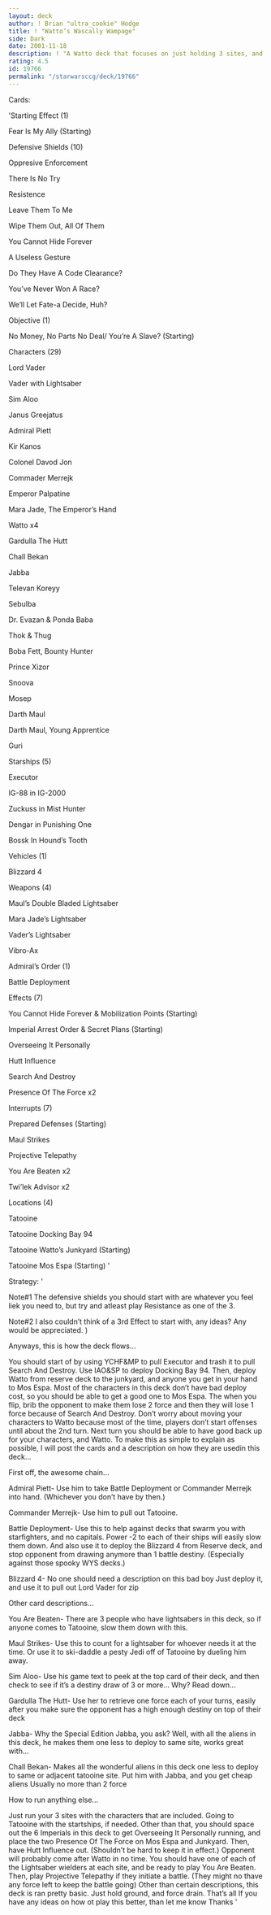 ```yaml
---
layout: deck
author: ! Brian "ultra_cookie" Hodge
title: ! "Watto’s Wascally Wampage"
side: Dark
date: 2001-11-18
description: ! "A Watto deck that focuses on just holding 3 sites, and using the bonuses from them."
rating: 4.5
id: 19766
permalink: "/starwarsccg/deck/19766"
---
```

Cards: 

'Starting Effect (1)

Fear Is My Ally (Starting)


Defensive Shields (10)

Oppresive Enforcement

There Is No Try

Resistence

Leave Them To Me

Wipe Them Out, All Of Them

You Cannot Hide Forever

A Useless Gesture

Do They Have A Code Clearance?

You’ve Never Won A Race?

We’ll Let Fate-a Decide, Huh?


Objective (1)

No Money, No Parts No Deal/ You’re A Slave? (Starting)


Characters (29)

Lord Vader

Vader with Lightsaber

Sim Aloo

Janus Greejatus

Admiral Piett

Kir Kanos

Colonel Davod Jon

Commader Merrejk

Emperor Palpatine

Mara Jade, The Emperor’s Hand

Watto x4

Gardulla The Hutt

Chall Bekan

Jabba

Televan Koreyy

Sebulba

Dr. Evazan & Ponda Baba

Thok & Thug

Boba Fett, Bounty Hunter

Prince Xizor

Snoova

Mosep

Darth Maul

Darth Maul, Young Apprentice

Guri


Starships (5)

Executor

IG-88 in IG-2000

Zuckuss in Mist Hunter

Dengar in Punishing One

Bossk In Hound’s Tooth


Vehicles (1)

Blizzard 4


Weapons (4)

Maul’s Double Bladed Lightsaber

Mara Jade’s Lightsaber

Vader’s Lightsaber

Vibro-Ax


Admiral’s Order (1)

Battle Deployment


Effects (7)

You Cannot Hide Forever & Mobilization Points (Starting)

Imperial Arrest Order & Secret Plans (Starting)

Overseeing It Personally

Hutt Influence

Search And Destroy

Presence Of The Force x2


Interrupts (7)

Prepared Defenses (Starting)

Maul Strikes

Projective Telepathy

You Are Beaten x2

Twi’lek Advisor x2


Locations (4)

Tatooine

Tatooine Docking Bay 94

Tatooine Watto’s Junkyard (Starting)

Tatooine Mos Espa (Starting) '

Strategy: '

Note#1 The defensive shields you should start with are whatever you feel liek you need to, but try and atleast play Resistance as one of the 3.


Note#2 I also couldn’t think of a 3rd Effect to start with, any ideas? Any would be appreciated. )


Anyways, this is how the deck flows...


You should start of by using YCHF&MP to pull Executor and trash it to pull Search And Destroy. Use IAO&SP to deploy Docking Bay 94. Then, deploy Watto from reserve deck to the junkyard, and anyone you get in your hand to Mos Espa. Most of the characters in this deck don’t have bad deploy cost, so you should be able to get a good one to Mos Espa. The when you flip, brib the opponent to make them lose 2 force and then they will lose 1 force because of Search And Destroy. Don’t worry about moving your characters to Watto because most of the time, players don’t start offenses until about the 2nd turn. Next turn you should be able to have good back up for your characters, and Watto. To make this as simple to explain as possible, I will post the cards and a description on how they are usedin this deck...


First off, the awesome chain...

Admiral Piett- Use him to take Battle Deployment or Commander Merrejk into hand. (Whichever you don’t have by then.)

Commander Merrejk- Use him to pull out Tatooine.

Battle Deployment- Use this to help against decks that swarm you with starfighters, and no capitals. Power -2 to each of their ships will easily slow them down. And also use it to deploy the Blizzard 4 from Reserve deck, and stop opponent from drawing anymore than 1 battle destiny. (Especially against those spooky WYS decks.)

Blizzard 4- No one should need a description on this bad boy Just deploy it, and use it to pull out Lord Vader for zip


Other card descriptions...

You Are Beaten- There are 3 people who have lightsabers in this deck, so if anyone comes to Tatooine, slow them down with this.

Maul Strikes- Use this to count for a lightsaber for whoever needs it at the time. Or use it to ski-daddle a pesty Jedi off of Tatooine by dueling him away.

Sim Aloo- Use his game text to peek at the top card of their deck, and then check to see if it’s a destiny draw of 3 or more... Why? Read down...

Gardulla The Hutt- Use her to retrieve one force each of your turns, easily after you make sure the opponent has a high enough destiny on top of their deck

Jabba- Why the Special Edition Jabba, you ask? Well, with all the aliens in this deck, he makes them one less to deploy to same site, works great with...

Chall Bekan- Makes all the wonderful aliens in this deck one less to deploy to same or adjacent tatooine site. Put him with Jabba, and you get cheap aliens Usually no more than 2 force


How to run anything else...

Just run your 3 sites with the characters that are included. Going to Tatooine with the startships, if needed. Other than that, you should space out the 6 Imperials in this deck to get Overseeing It Personally running, and place the two Presence Of The Force on Mos Espa and Junkyard. Then, have Hutt Influence out. (Shouldn’t be hard to keep it in effect.) Opponent will probably come after Watto in no time. You should have one of each of the Lightsaber wielders at each site, and be ready to play You Are Beaten. Then, play Projective Telepathy if they initiate a battle. (They might no thave any force left to keep the battle going) Other than certain descriptions, this deck is ran pretty basic. Just hold ground, and force drain. That’s all If you have any ideas on how ot play this better, than let me know Thanks '
